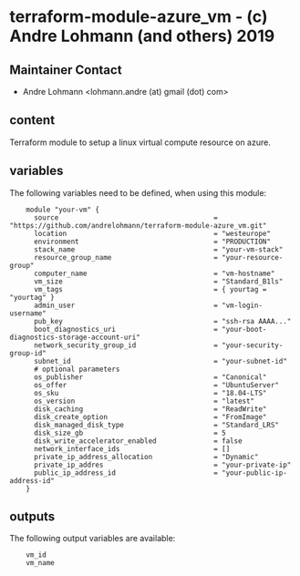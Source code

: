 # terraform-module-azure_vm  - (c) Andre Lohmann (and others) 2019

## Maintainer Contact
 * Andre Lohmann
   <lohmann.andre (at) gmail (dot) com>

## content

Terraform module to setup a linux virtual compute resource on azure.

## variables

The following variables need to be defined, when using this module:

        module "your-vm" {
          source                                      = "https://github.com/andrelohmann/terraform-module-azure_vm.git"
          location                                    = "westeurope"
          environment                                 = "PRODUCTION"
          stack_name                                  = "your-vm-stack"
          resource_group_name                         = "your-resource-group"
          computer_name                               = "vm-hostname"
          vm_size                                     = "Standard_B1ls"
          vm_tags                                     = { yourtag = "yourtag" }
          admin_user                                  = "vm-login-username"
          pub_key                                     = "ssh-rsa AAAA..."
          boot_diagnostics_uri                        = "your-boot-diagnostics-storage-account-uri"
          network_security_group_id                   = "your-security-group-id"
          subnet_id                                   = "your-subnet-id"
          # optional parameters
          os_publisher                                = "Canonical"
          os_offer                                    = "UbuntuServer"
          os_sku                                      = "18.04-LTS"
          os_version                                  = "latest"
          disk_caching                                = "ReadWrite"
          disk_create_option                          = "FromImage"
          disk_managed_disk_type                      = "Standard_LRS"
          disk_size_gb                                = 5
          disk_write_accelerator_enabled              = false
          network_interface_ids                       = []
          private_ip_address_allocation               = "Dynamic"
          private_ip_addres                           = "your-private-ip"
          public_ip_address_id                        = "your-public-ip-address-id"
        }

## outputs

The following output variables are available:

        vm_id
        vm_name
